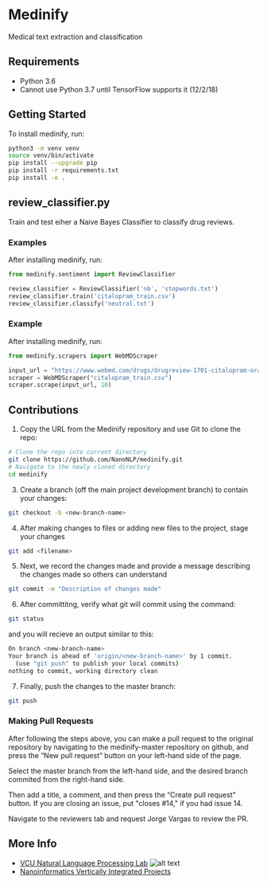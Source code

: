 # Medinify

Medical text extraction and classification 

## Requirements

* Python 3.6
* Cannot use Python 3.7 until TensorFlow supports it (12/2/18)

## Getting Started

To install medinify, run:

```bash
python3 -m venv venv
source venv/bin/activate
pip install --upgrade pip
pip install -r requirements.txt
pip install -e .
```

## review_classifier.py

Train and test eiher a Naive Bayes Classifier to classify drug reviews.

### Examples

After installing medinify, run:

```python
from medinify.sentiment import ReviewClassifier

review_classifier = ReviewClassifier('nb', 'stopwords.txt')
review_classifier.train('citalopram_train.csv')
review_classifier.classify('neutral.txt')
```

### Example

After installing medinify, run:

```python
from medinify.scrapers import WebMDScraper

input_url = "https://www.webmd.com/drugs/drugreview-1701-citalopram-oral.aspx?drugid=1701&drugname=citalopram-oral"
scraper = WebMDScraper("citalopram_train.csv")
scraper.scrape(input_url, 10)

```

## Contributions

1. Copy the URL from the Medinify repository and use Git to
clone the repo:

```bash
# Clone the repo into current directory
git clone https://github.com/NanoNLP/medinify.git
# Navigate to the newly cloned directory
cd medinify
```

3. Create a branch (off the main project development branch) to
contain your changes:

```bash 
git checkout -b <new-branch-name>
```

4. After making changes to files or adding new files to the project, stage your changes

```bash
git add <filename>
```

5. Next, we record the changes made and provide a message describing the changes made so others can understand

```bash
git commit -m "Description of changes made"
```

6. After committitng, verify what git will commit using the command:

```bash
git status
```

and you will recieve an output similar to this:

```bash
On branch <new-branch-name>
Your branch is ahead of 'origin/<new-branch-name>' by 1 commit.
  (use "git push" to publish your local commits)
nothing to commit, working directory clean
```

7. Finally, push the changes to the master branch:

```bash
git push
```

### Making Pull Requests

After following the steps above, you can make a pull request to the original repository by navigating to the medinify-master repository on github, and press the “New pull request” button on your left-hand side of the page.

Select the master branch from the left-hand side, and the desired branch commited from the right-hand side.

Then add a title, a comment, and then press the “Create pull request” button. If you are closing an issue, put "closes #14," if you had issue 14.

Navigate to the reviewers tab and request Jorge Vargas to review the PR.



## More Info

- [VCU Natural Language Processing Lab](https://nlp.cs.vcu.edu/)     ![alt text](https://nlp.cs.vcu.edu/images/vcu_head_logo "VCU")
- [Nanoinformatics Vertically Integrated Projects](https://rampages.us/nanoinformatics/)